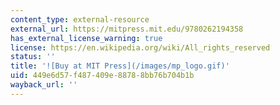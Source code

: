 ```yaml
---
content_type: external-resource
external_url: https://mitpress.mit.edu/9780262194358
has_external_license_warning: true
license: https://en.wikipedia.org/wiki/All_rights_reserved
status: ''
title: '![Buy at MIT Press](/images/mp_logo.gif)'
uid: 449e6d57-f487-409e-8878-8bb76b704b1b
wayback_url: ''
---
```

